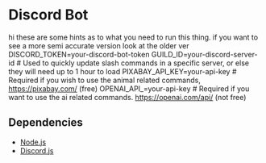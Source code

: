 # Discord Bot

hi these are some hints as to what you need to run this thing. if you want to see a more semi accurate version look at the older ver
DISCORD_TOKEN=your-discord-bot-token
GUILD_ID=your-discord-server-id # Used to quickly update slash commands in a specific server, or else they will need up to 1 hour to load
PIXABAY_API_KEY=your-api-key # Required if you wish to use the animal related commands, https://pixabay.com/ (free)
OPENAI_API_=your-api-key # Required if you want to use the ai related commands. https://openai.com/api/ (not free)


## Dependencies
- [Node.js](https://nodejs.org/)
- [Discord.js](https://discord.js.org/)




